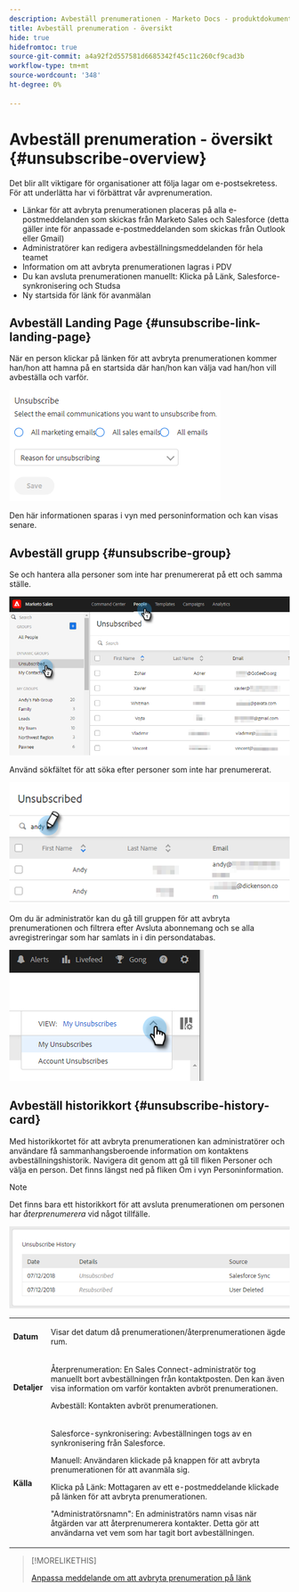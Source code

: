 ```yaml
---
description: Avbeställ prenumerationen - Marketo Docs - produktdokumentation
title: Avbeställ prenumeration - översikt
hide: true
hidefromtoc: true
source-git-commit: a4a92f2d557581d6685342f45c11c260cf9cad3b
workflow-type: tm+mt
source-wordcount: '348'
ht-degree: 0%

---
```


# Avbeställ prenumeration - översikt {#unsubscribe-overview}

Det blir allt viktigare för organisationer att följa lagar om e-postsekretess. För att underlätta har vi förbättrat vår avprenumeration.

* Länkar för att avbryta prenumerationen placeras på alla e-postmeddelanden som skickas från Marketo Sales och Salesforce (detta gäller inte för anpassade e-postmeddelanden som skickas från Outlook eller Gmail)
* Administratörer kan redigera avbeställningsmeddelanden för hela teamet
* Information om att avbryta prenumerationen lagras i PDV
* Du kan avsluta prenumerationen manuellt: Klicka på Länk, Salesforce-synkronisering och Studsa
* Ny startsida för länk för avanmälan

## Avbeställ Landing Page {#unsubscribe-link-landing-page}

När en person klickar på länken för att avbryta prenumerationen kommer han/hon att hamna på en startsida där han/hon kan välja vad han/hon vill avbeställa och varför.

![](assets/unsubscribe-overview-1.png)

Den här informationen sparas i vyn med personinformation och kan visas senare.

## Avbeställ grupp {#unsubscribe-group}

Se och hantera alla personer som inte har prenumererat på ett och samma ställe.

![](assets/unsubscribe-overview-2.png)

Använd sökfältet för att söka efter personer som inte har prenumererat.

![](assets/unsubscribe-overview-3.png)

Om du är administratör kan du gå till gruppen för att avbryta prenumerationen och filtrera efter Avsluta abonnemang och se alla avregistreringar som har samlats in i din persondatabas.

![](assets/unsubscribe-overview-4.png)

## Avbeställ historikkort {#unsubscribe-history-card}

Med historikkortet för att avbryta prenumerationen kan administratörer och användare få sammanhangsberoende information om kontaktens avbeställningshistorik. Navigera dit genom att gå till fliken Personer och välja en person. Det finns längst ned på fliken Om i vyn Personinformation.

>[!NOTE]
>
>Det finns bara ett historikkort för att avsluta prenumerationen om personen har _återprenumerera_ vid något tillfälle.

![](assets/unsubscribe-overview-5.png)

<table> 
 <colgroup> 
  <col> 
  <col> 
 </colgroup> 
 <tbody> 
  <tr> 
   <td><strong>Datum</strong></td> 
   <td><p>Visar det datum då prenumerationen/återprenumerationen ägde rum.</p></td> 
  </tr> 
  <tr> 
   <td><strong>Detaljer</strong></td> 
   <td><p>Återprenumeration: En Sales Connect-administratör tog manuellt bort avbeställningen från kontaktposten. Den kan även visa information om varför kontakten avbröt prenumerationen.</p><p>Avbeställ: Kontakten avbröt prenumerationen.</p></td> 
  </tr> 
  <tr> 
   <td><strong>Källa</strong></td> 
   <td><p>Salesforce-synkronisering: Avbeställningen togs av en synkronisering från Salesforce.</p><p>Manuell: Användaren klickade på knappen för att avbryta prenumerationen för att avanmäla sig.</p><p>Klicka på Länk: Mottagaren av ett e-postmeddelande klickade på länken för att avbryta prenumerationen.</p><p>"Administratörsnamn": En administratörs namn visas när åtgärden var att återprenumerera kontakter. Detta gör att användarna vet vem som har tagit bort avbeställningen.</p></td> 
  </tr> 
 </tbody> 
</table>

>[!MORELIKETHIS]
>
>[Anpassa meddelande om att avbryta prenumeration på länk](/help/marketo/product-docs/marketo-sales-insight/actions/email/unsubscribes/customize-unsubscribe-link-message.md)
